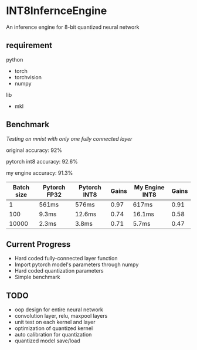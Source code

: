# INT8InfernceEngine
An inference engine for 8-bit quantized neural network

## requirement
python
* torch
* torchvision
* numpy

lib
* mkl

## Benchmark
*Testing on mnist with only one fully connected layer*

original accuracy: 92%

pytorch int8 accuracy: 92.6%

my engine accuracy: 91.3%

|Batch size|Pytorch FP32|Pytorch INT8|Gains|My Engine INT8|Gains|
|---|---|---|---|---|---|
|1|561ms|576ms|0.97|617ms|0.91|
|100|9.3ms|12.6ms|0.74|16.1ms|0.58|
|10000|2.3ms|3.8ms|0.71|5.7ms|0.47|


## Current Progress

* Hard coded fully-connected layer function
* Import pytorch model's parameters through numpy
* Hard coded quantization parameters
* Simple benchmark

## TODO

* oop design for entire neural network
* convolution layer, relu, maxpool layers
* unit test on each kernel and layer
* optimization of quantized kernel
* auto calibration for quantization
* quantized model save/load
